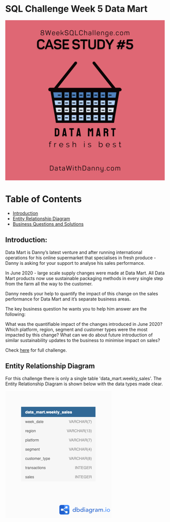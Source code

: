 # SQL Challenge Week 5 Data Mart

![](Image.png)

# Table of Contents
- [Introduction](#Introduction)
- [Entity Relationship Diagram](#Entity-Relationship-Diagram)
- [Business Questions and Solutions](https://github.com/Tori-Greg/Danny-Ma-SQL-Challenge-Data-Mart/blob/main/Business%20Questions%20and%20Solutions.md)

## Introduction:
Data Mart is Danny’s latest venture and after running international operations for his online supermarket that specialises in fresh produce - Danny is asking for your support to analyse his sales performance.

In June 2020 - large scale supply changes were made at Data Mart. All Data Mart products now use sustainable packaging methods in every single step from the farm all the way to the customer.

Danny needs your help to quantify the impact of this change on the sales performance for Data Mart and it’s separate business areas.

The key business question he wants you to help him answer are the following:

What was the quantifiable impact of the changes introduced in June 2020?
Which platform, region, segment and customer types were the most impacted by this change?
What can we do about future introduction of similar sustainability updates to the business to minimise impact on sales?

Check [here](https://8weeksqlchallenge.com/case-study-5/) for full challenge.

## Entity Relationship Diagram

For this challenge there is only a single table 'data_mart.weekly_sales'. The Entity Relationship Diagram is shown below with the data types made clear.

![](ERD.png)
